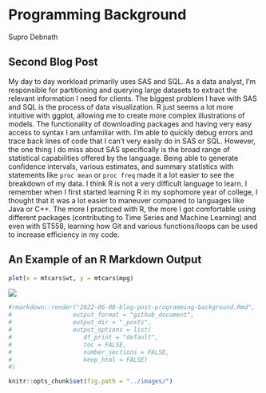 Programming Background
================
Supro Debnath

## Second Blog Post

My day to day workload primarily uses SAS and SQL. As a data analyst,
I’m responsible for partitioning and querying large datasets to extract
the relevant information I need for clients. The biggest problem I have
with SAS and SQL is the process of data visualization. R just seems a
lot more intuitive with ggplot, allowing me to create more complex
illustrations of models. The functionality of downloading packages and
having very easy access to syntax I am unfamiliar with. I’m able to
quickly debug errors and trace back lines of code that I can’t very
easily do in SAS or SQL. However, the one thing I do miss about SAS
specifically is the broad range of statistical capabilities offered by
the language. Being able to generate confidence intervals, various
estimates, and summary statistics with statements like `proc mean` or
`proc freq` made it a lot easier to see the breakdown of my data. I
think R is not a very difficult language to learn. I remember when I
first started learning R in my sophomore year of college, I thought that
it was a lot easier to maneuver compared to languages like Java or C++.
The more I practiced with R, the more I got comfortable using different
packages (contributing to Time Series and Machine Learning) and even
with ST558, learning how Git and various functions/loops can be used to
increase efficiency in my code.

## An Example of an R Markdown Output

``` r
plot(x = mtcars$wt, y = mtcars$mpg)
```

![](C:/Users/16787/OneDrive/Documents/suproman98.github.io/_Rmd/_posts/2022-06-08-blog-post-programming-background_files/figure-gfm/unnamed-chunk-8-1.png)<!-- -->

``` r
#rmarkdown::render("2022-06-08-blog-post-programming-background.Rmd", 
#                 output_format = "github_document",
#                 output_dir = "_posts",
#                 output_options = list(
#                    df_print = "default",
#                    toc = FALSE,
#                    number_sections = FALSE,
#                    keep_html = FALSE)
#)
```

``` r
knitr::opts_chunk$set(fig.path = "../images/")
```
